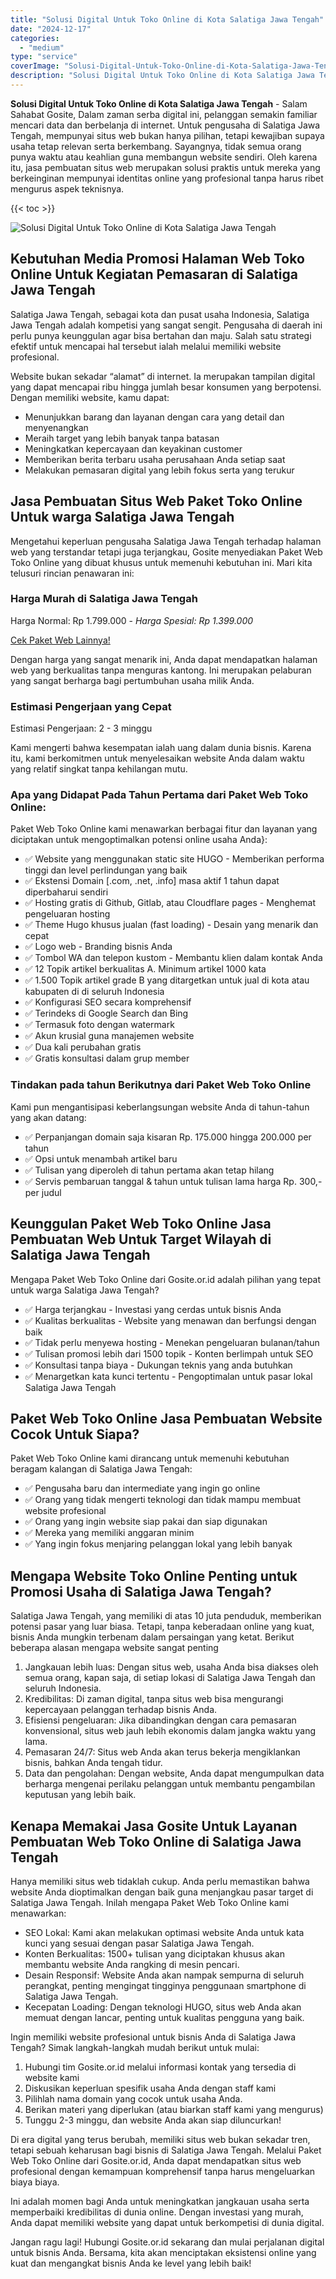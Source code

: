 ```yaml
---
title: "Solusi Digital Untuk Toko Online di Kota Salatiga Jawa Tengah"
date: "2024-12-17"
categories: 
  - "medium"
type: "service"
coverImage: "Solusi-Digital-Untuk-Toko-Online-di-Kota-Salatiga-Jawa-Tengah.png"
description: "Solusi Digital Untuk Toko Online di Kota Salatiga Jawa Tengah. Jangan ragu lagi! Hubungi Gosite.or.id sekarang dan mulai perjalanan digital untuk bisnis Anda..."
---
```


**Solusi Digital Untuk Toko Online di Kota Salatiga Jawa Tengah** - Salam Sahabat Gosite, Dalam zaman serba digital ini, pelanggan semakin familiar mencari data dan berbelanja di internet. Untuk pengusaha di Salatiga Jawa Tengah, mempunyai situs web bukan hanya pilihan, tetapi kewajiban supaya usaha tetap relevan serta berkembang. Sayangnya, tidak semua orang punya waktu atau keahlian guna membangun website sendiri. Oleh karena itu, jasa pembuatan situs web merupakan solusi praktis untuk mereka yang berkeinginan mempunyai identitas online yang profesional tanpa harus ribet mengurus aspek teknisnya.

{{< toc >}}

![Solusi Digital Untuk Toko Online di Kota Salatiga Jawa Tengah](/images/medium/Solusi-Digital-Untuk-Toko-Online-di-Kota-Salatiga-Jawa-Tengah.png)

## Kebutuhan Media Promosi Halaman Web Toko Online Untuk Kegiatan Pemasaran di Salatiga Jawa Tengah

Salatiga Jawa Tengah, sebagai kota dan pusat usaha Indonesia, Salatiga Jawa Tengah adalah kompetisi yang sangat sengit. Pengusaha di daerah ini perlu punya keunggulan agar bisa bertahan dan maju. Salah satu strategi efektif untuk mencapai hal tersebut ialah melalui memiliki website profesional.

Website bukan sekadar “alamat” di internet. Ia merupakan tampilan digital yang dapat mencapai ribu hingga jumlah besar konsumen yang berpotensi. Dengan memiliki website, kamu dapat:

- Menunjukkan barang dan layanan dengan cara yang detail dan menyenangkan
- Meraih target yang lebih banyak tanpa batasan
- Meningkatkan kepercayaan dan keyakinan customer
- Memberikan berita terbaru usaha perusahaan Anda setiap saat
- Melakukan pemasaran digital yang lebih fokus serta yang terukur

## Jasa Pembuatan Situs Web Paket Toko Online Untuk warga Salatiga Jawa Tengah

Mengetahui keperluan pengusaha Salatiga Jawa Tengah terhadap halaman web yang terstandar tetapi juga terjangkau, Gosite menyediakan Paket Web Toko Online yang dibuat khusus untuk memenuhi kebutuhan ini. Mari kita telusuri rincian penawaran ini:

### Harga Murah di Salatiga Jawa Tengah

<a class="cta-button">Harga Normal: Rp 1.799.000 - <em>Harga Spesial: Rp 1.399.000</em></a>

<a href="/jasa-web/" class="cta-button">Cek Paket Web Lainnya!</a>

Dengan harga yang sangat menarik ini, Anda dapat mendapatkan halaman web yang berkualitas tanpa menguras kantong. Ini merupakan pelaburan yang sangat berharga bagi pertumbuhan usaha milik Anda.

### Estimasi Pengerjaan yang Cepat

Estimasi Pengerjaan: 2 - 3 minggu

Kami mengerti bahwa kesempatan ialah uang dalam dunia bisnis. Karena itu, kami berkomitmen untuk menyelesaikan website Anda dalam waktu yang relatif singkat tanpa kehilangan mutu.

### Apa yang Didapat Pada Tahun Pertama dari Paket Web Toko Online:

Paket Web Toko Online kami menawarkan berbagai fitur dan layanan yang diciptakan untuk mengoptimalkan potensi online usaha Anda}:

- ✅ Website yang menggunakan static site HUGO - Memberikan performa tinggi dan level perlindungan yang baik
- ✅ Ekstensi Domain \[.com, .net, .info\] masa aktif 1 tahun dapat diperbaharui sendiri
- ✅ Hosting gratis di Github, Gitlab, atau Cloudflare pages - Menghemat pengeluaran hosting
- ✅ Theme Hugo khusus jualan (fast loading) - Desain yang menarik dan cepat
- ✅ Logo web - Branding bisnis Anda
- ✅ Tombol WA dan telepon kustom - Membantu klien dalam kontak Anda
- ✅ 12 Topik artikel berkualitas A. Minimum artikel 1000 kata
- ✅ 1.500 Topik artikel grade B yang ditargetkan untuk jual di kota atau kabupaten di di seluruh Indonesia
- ✅ Konfigurasi SEO secara komprehensif
- ✅ Terindeks di Google Search dan Bing
- ✅ Termasuk foto dengan watermark
- ✅ Akun krusial guna manajemen website
- ✅ Dua kali perubahan gratis
- ✅ Gratis konsultasi dalam grup member

### Tindakan pada tahun Berikutnya dari Paket Web Toko Online

Kami pun mengantisipasi keberlangsungan website Anda di tahun-tahun yang akan datang:

- ✅ Perpanjangan domain saja kisaran Rp. 175.000 hingga 200.000 per tahun
- ✅ Opsi untuk menambah artikel baru
- ✅ Tulisan yang diperoleh di tahun pertama akan tetap hilang
- ✅ Servis pembaruan tanggal & tahun untuk tulisan lama harga Rp. 300,- per judul

## Keunggulan Paket Web Toko Online Jasa Pembuatan Web Untuk Target Wilayah di Salatiga Jawa Tengah

Mengapa Paket Web Toko Online dari Gosite.or.id adalah pilihan yang tepat untuk warga Salatiga Jawa Tengah?

- ✅ Harga terjangkau - Investasi yang cerdas untuk bisnis Anda
- ✅ Kualitas berkualitas - Website yang menawan dan berfungsi dengan baik
- ✅ Tidak perlu menyewa hosting - Menekan pengeluaran bulanan/tahun
- ✅ Tulisan promosi lebih dari 1500 topik - Konten berlimpah untuk SEO
- ✅ Konsultasi tanpa biaya - Dukungan teknis yang anda butuhkan
- ✅ Menargetkan kata kunci tertentu - Pengoptimalan untuk pasar lokal Salatiga Jawa Tengah

## Paket Web Toko Online Jasa Pembuatan Website Cocok Untuk Siapa?

Paket Web Toko Online kami dirancang untuk memenuhi kebutuhan beragam kalangan di Salatiga Jawa Tengah:

- ✅ Pengusaha baru dan intermediate yang ingin go online
- ✅ Orang yang tidak mengerti teknologi dan tidak mampu membuat website profesional
- ✅ Orang yang ingin website siap pakai dan siap digunakan
- ✅ Mereka yang memiliki anggaran minim
- ✅ Yang ingin fokus menjaring pelanggan lokal yang lebih banyak

## Mengapa Website Toko Online Penting untuk Promosi Usaha di Salatiga Jawa Tengah?

Salatiga Jawa Tengah, yang memiliki di atas 10 juta penduduk, memberikan potensi pasar yang luar biasa. Tetapi, tanpa keberadaan online yang kuat, bisnis Anda mungkin terbenam dalam persaingan yang ketat. Berikut beberapa alasan mengapa website sangat penting

1. Jangkauan lebih luas: Dengan situs web, usaha Anda bisa diakses oleh semua orang, kapan saja, di setiap lokasi di Salatiga Jawa Tengah dan seluruh Indonesia.
2. Kredibilitas: Di zaman digital, tanpa situs web bisa mengurangi kepercayaan pelanggan terhadap bisnis Anda.
3. Efisiensi pengeluaran: Jika dibandingkan dengan cara pemasaran konvensional, situs web jauh lebih ekonomis dalam jangka waktu yang lama.
4. Pemasaran 24/7: Situs web Anda akan terus bekerja mengiklankan bisnis, bahkan Anda tengah tidur.
5. Data dan pengolahan: Dengan website, Anda dapat mengumpulkan data berharga mengenai perilaku pelanggan untuk membantu pengambilan keputusan yang lebih baik.

## Kenapa Memakai Jasa Gosite Untuk Layanan Pembuatan Web Toko Online di Salatiga Jawa Tengah

Hanya memiliki situs web tidaklah cukup. Anda perlu memastikan bahwa website Anda dioptimalkan dengan baik guna menjangkau pasar target di Salatiga Jawa Tengah. Inilah mengapa Paket Web Toko Online kami menawarkan:

- SEO Lokal: Kami akan melakukan optimasi website Anda untuk kata kunci yang sesuai dengan pasar Salatiga Jawa Tengah.
- Konten Berkualitas: 1500+ tulisan yang diciptakan khusus akan membantu website Anda rangking di mesin pencari.
- Desain Responsif: Website Anda akan nampak sempurna di seluruh perangkat, penting mengingat tingginya penggunaan smartphone di Salatiga Jawa Tengah.
- Kecepatan Loading: Dengan teknologi HUGO, situs web Anda akan memuat dengan lancar, penting untuk kualitas pengguna yang baik.

Ingin memiliki website profesional untuk bisnis Anda di Salatiga Jawa Tengah? Simak langkah-langkah mudah berikut untuk mulai:

1. Hubungi tim Gosite.or.id melalui informasi kontak yang tersedia di website kami
2. Diskusikan keperluan spesifik usaha Anda dengan staff kami
3. Pilihlah nama domain yang cocok untuk usaha Anda.
4. Berikan materi yang diperlukan (atau biarkan staff kami yang mengurus)
5. Tunggu 2-3 minggu, dan website Anda akan siap diluncurkan!

Di era digital yang terus berubah, memiliki situs web bukan sekadar tren, tetapi sebuah keharusan bagi bisnis di Salatiga Jawa Tengah. Melalui Paket Web Toko Online dari Gosite.or.id, Anda dapat mendapatkan situs web profesional dengan kemampuan komprehensif tanpa harus mengeluarkan biaya biaya.

Ini adalah momen bagi Anda untuk meningkatkan jangkauan usaha serta memperbaiki kredibilitas di dunia online. Dengan investasi yang murah, Anda dapat memiliki website yang dapat untuk berkompetisi di dunia digital.

Jangan ragu lagi! Hubungi Gosite.or.id sekarang dan mulai perjalanan digital untuk bisnis Anda. Bersama, kita akan menciptakan eksistensi online yang kuat dan mengangkat bisnis Anda ke level yang lebih baik!